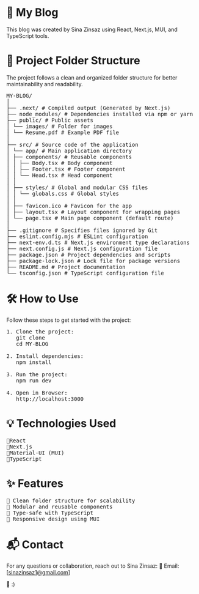 # 🚀 My Blog

This blog was created by Sina Zinsaz using React, Next.js, MUI, and TypeScript tools.

# 📁 Project Folder Structure

The project follows a clean and organized folder structure for better maintainability and readability.
<pre>
MY-BLOG/
│
├── .next/ # Compiled output (Generated by Next.js)
├── node_modules/ # Dependencies installed via npm or yarn
├── public/ # Public assets
│ └── images/ # Folder for images
│ └── Resume.pdf # Example PDF file
│
├── src/ # Source code of the application
│ └── app/ # Main application directory
│ ├── components/ # Reusable components
│ │ ├── Body.tsx # Body component
│ │ ├── Footer.tsx # Footer component
│ │ └── Head.tsx # Head component
│ │
│ ├── styles/ # Global and modular CSS files
│ │ └── globals.css # Global styles
│ │
│ ├── favicon.ico # Favicon for the app
│ ├── layout.tsx # Layout component for wrapping pages
│ └── page.tsx # Main page component (default route)
│
├── .gitignore # Specifies files ignored by Git
├── eslint.config.mjs # ESLint configuration
├── next-env.d.ts # Next.js environment type declarations
├── next.config.js # Next.js configuration file
├── package.json # Project dependencies and scripts
├── package-lock.json # Lock file for package versions
├── README.md # Project documentation
└── tsconfig.json # TypeScript configuration file
</pre>
# 🛠️ How to Use

Follow these steps to get started with the project:
<pre>
1. Clone the project:
   git clone <repository-url>
   cd MY-BLOG

2. Install dependencies:
   npm install

3. Run the project:
   npm run dev

4. Open in Browser:
   http://localhost:3000
</pre>
# 💡 Technologies Used
<pre>
🔹React
🔹Next.js
🔹Material-UI (MUI)
🔹TypeScript
</pre>
# ✨ Features
<pre>
🔹 Clean folder structure for scalability
🔹 Modular and reusable components
🔹 Type-safe with TypeScript
🔹 Responsive design using MUI
</pre>
# 📬 Contact

For any questions or collaboration, reach out to Sina Zinsaz:
📧 Email: [sinazinsaz1@gmail.com]

🌟 :)
